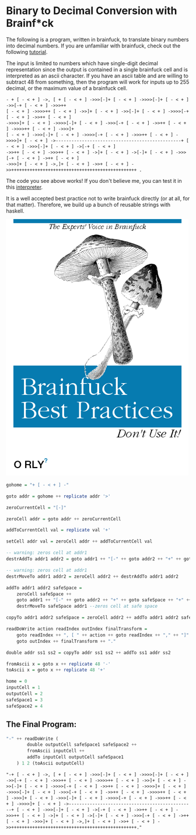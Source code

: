 
# Binary to Decimal Conversion with Brainf*ck

The following is a program, written in brainfuck, to translate binary numbers into decimal numbers.  If you are unfamiliar with brainfuck, check out the following [tutorial](https://learnxinyminutes.com/docs/brainfuck/).  

The input is limited to numbers which have single-digit decimal representation since the output is contained in a single brainfuck cell and is interpreted as an ascii character.  If you have an ascii table and are willing to subtract 48 from something, then the program will work for inputs up to 255 decimal, or the maximum value of a brainfuck cell.

``` brainfuck
- + [ - < + ] ->, [ + [ - < + ] ->>>[-]+ [ - < + ] ->>>>[-]+ [ - < + ] ->>[-+ [ - < + ] ->>>++ 
[ - < + ] ->>>>++ [ - < + ] ->>]+ [ - < + ] ->>[-]+ [ - < + ] ->>>>[-+ [ - < + ] ->>++ [ - < + ]
->>>>]+ [ - < + ] ->>>>[-]+ [ - < + ] ->>>[-+ [ - < + ] ->>++ [ - < + ] ->>>>++ [ - < + ] ->>>]+ 
[ - < + ] ->>>[-]+ [ - < + ] ->>>>[-+ [ - < + ] ->>>++ [ - < + ] ->>>>]+ [ - < + ] ->------------------------------------------------+ [ - < + ] ->>>[-]+ [ - < + ] ->[-+ [ - < + ]
->>++ [ - < + ] ->>>++ [ - < + ] ->]+ [ - < + ] ->[-]+ [ - < + ] ->>>[-+ [ - < + ] ->++ [ - < + ]
->>>]+ [ - < + ] ->,]+ [ - < + ] ->>+ [ - < + ] ->>++++++++++++++++++++++++++++++++++++++++++++++++ .
```

The code you see above works!  If you don't believe me, you can test it in this [interpreter](https://www.nayuki.io/page/brainfuck-interpreter-javascript).

It is a well accepted best practice not to write brainfuck directly (or at all, for that matter).  Therefore, we build up a bunch of reusable strings with haskell.

![Brainfuck Best Practices](./generate.png)


```haskell
gohome = "+ [ - < + ] -"
```


```haskell
goto addr = gohome ++ replicate addr '>'
```


```haskell
zeroCurrentCell = "[-]"
```


```haskell
zeroCell addr = goto addr ++ zeroCurrentCell
```


```haskell
addToCurrentCell val = replicate val '+'
```


```haskell
setCell addr val = zeroCell addr ++ addToCurrentCell val
```


```haskell
-- warning: zeros cell at addr1
destrAddTo addr1 addr2 = goto addr1 ++ "[-" ++ goto addr2 ++ "+" ++ goto addr1 ++ "]"
```


```haskell
-- warning: zeros cell at addr1
destrMoveTo addr1 addr2 = zeroCell addr2 ++ destrAddTo addr1 addr2
```


```haskell
addTo addr1 addr2 safeSpace = 
    zeroCell safeSpace ++
    goto addr1 ++ "[-" ++ goto addr2 ++ "+" ++ goto safeSpace ++ "+" ++ goto addr1 ++ "]" ++
    destrMoveTo safeSpace addr1 --zeros cell at safe space
```


```haskell
copyTo addr1 addr2 safeSpace = zeroCell addr2 ++ addTo addr1 addr2 safeSpace
```


```haskell
readDoWrite action readIndex outIndex finalTransform = 
    goto readIndex ++ ", [ " ++ action ++ goto readIndex ++ "," ++ "]" ++ 
    goto outIndex ++ finalTransform ++ "."
```


```haskell
double addr ss1 ss2 = copyTo addr ss1 ss2 ++ addTo ss1 addr ss2
```


```haskell
fromAscii x = goto x ++ replicate 48 '-'
toAscii x = goto x ++ replicate 48 '+'
```


```haskell
home = 0
inputCell = 1
outputCell = 2
safeSpace1 = 3
safeSpace2 = 4
```

## The Final Program:


```haskell
"-" ++ readDoWrite (
        double outputCell safeSpace1 safeSpace2 ++
        fromAscii inputCell ++ 
        addTo inputCell outputCell safeSpace1
    ) 1 2 (toAscii outputCell)
```


    "-+ [ - < + ] ->, [ + [ - < + ] ->>>[-]+ [ - < + ] ->>>>[-]+ [ - < + ] ->>[-+ [ - < + ] ->>>++ [ - < + ] ->>>>++ [ - < + ] ->>]+ [ - < + ] ->>[-]+ [ - < + ] ->>>>[-+ [ - < + ] ->>++ [ - < + ] ->>>>]+ [ - < + ] ->>>>[-]+ [ - < + ] ->>>[-+ [ - < + ] ->>++ [ - < + ] ->>>>++ [ - < + ] ->>>]+ [ - < + ] ->>>[-]+ [ - < + ] ->>>>[-+ [ - < + ] ->>>++ [ - < + ] ->>>>]+ [ - < + ] ->------------------------------------------------+ [ - < + ] ->>>[-]+ [ - < + ] ->[-+ [ - < + ] ->>++ [ - < + ] ->>>++ [ - < + ] ->]+ [ - < + ] ->[-]+ [ - < + ] ->>>[-+ [ - < + ] ->++ [ - < + ] ->>>]+ [ - < + ] ->,]+ [ - < + ] ->>+ [ - < + ] ->>++++++++++++++++++++++++++++++++++++++++++++++++."


